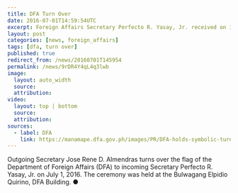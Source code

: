 ```yaml
---
title: DFA Turn Over
date: 2016-07-01T14:59:54UTC
excerpt: Foreign Affairs Secretary Perfecto R. Yasay, Jr. received on 1 July 2016 from outgoing Secretary Jose Rene D. Almendras the flag of the Department of Foreign Affairs in a symbolic turn-over ceremony.
layout: post
categories: [news, foreign_affairs]
tags: [dfa, turn over]
published: true
redirect_from: /news/20160701T145954
permalink: /news/9rDR4Y4qL4q3lwb
image:
  layout: auto_width
  source: 
  attribution: 
video:
  layout: top | bottom
  source: 
  attribution:
sources:
  - label: DFA
    link: https://manamape.dfa.gov.ph/images/PR/DFA-holds-symbolic-turnover-ceremony.pdf
---
```


Outgoing Secretary Jose Rene D. Almendras turns over the flag of the Department of Foreign Affairs (DFA) to incoming Secretary Perfecto R. Yasay, Jr. on July 1, 2016.
The ceremony was held at the Bulwagang Elpidio Quirino, DFA Building.
&#x25cf;


